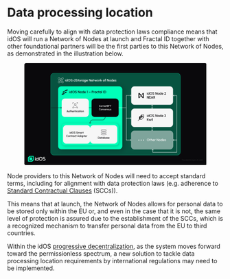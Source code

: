 # Data processing location

Moving carefully to align with data protection laws compliance means that idOS will run a Network of Nodes at launch and Fractal ID together with other foundational partners will be the first parties to this Network of Nodes, as demonstrated in the illustration below.&#x20;



<figure><img src="../../.gitbook/assets/idOS Network of Nodes setup.png" alt=""><figcaption></figcaption></figure>

Node providers to this Network of Nodes will need to accept standard terms, including for alignment with data protection laws (e.g. adherence to [Standard Contractual Clauses](https://commission.europa.eu/law/law-topic/data-protection/international-dimension-data-protection/standard-contractual-clauses-scc\_en) (SCCs)).&#x20;

This means that at launch, the Network of Nodes allows for personal data to be stored only within the EU or, and even in the case that it is not, the same level of protection is assured due to the establishment of the SCCs, which is a recognized mechanism to transfer personal data from the EU to third countries.

Within the idOS [progressive decentralization](../../how-it-works/progressive-decentralization.md), as the system moves forward toward the permissionless spectrum, a new solution to tackle data processing location requirements by international regulations may need to be implemented.   &#x20;
